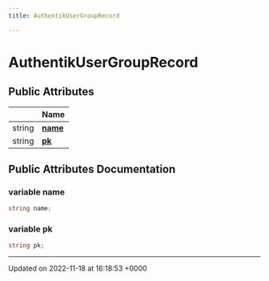 ```yaml
---
title: AuthentikUserGroupRecord

---
```


# AuthentikUserGroupRecord





## Public Attributes

|                | Name           |
| -------------- | -------------- |
| string | **[name](/SignallingSystem-doc/mainsystem/Classes/classAuthentikUserGroupRecord/#variable-name)**  |
| string | **[pk](/SignallingSystem-doc/mainsystem/Classes/classAuthentikUserGroupRecord/#variable-pk)**  |

## Public Attributes Documentation

### variable name

```csharp
string name;
```


### variable pk

```csharp
string pk;
```


-------------------------------

Updated on 2022-11-18 at 16:18:53 +0000